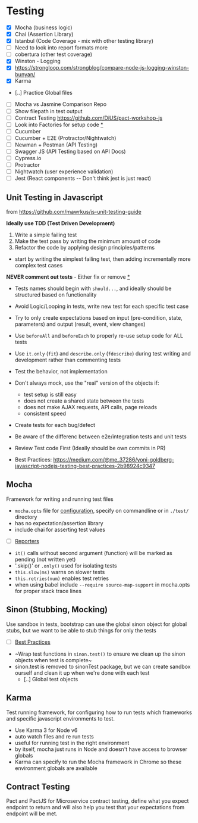 # Testing

 - [x] Mocha (business logic)
 - [x] Chai (Assertion Library)  
 - [x] Istanbul (Code Coverage - mix with other testing library)  
  - [ ] Need to look into report formats more
  - [ ] cobertura (other test coverage)
 - [x] Winston - Logging  
  - [x] https://strongloop.com/strongblog/compare-node-js-logging-winston-bunyan/  
 - [x] Karma  
 - [..] Practice Global files  
 - [ ] Mocha vs Jasmine Comparison Repo
 - [ ] Show filepath in test output  
 - [ ] Contract Testing https://github.com/DiUS/pact-workshop-js  
 - [ ] Look into Factories for setup code [*](https://github.com/mawrkus/js-unit-testing-guide#consider-using-factory-functions-in-the-tests)  
 - [ ] Cucumber    
 - [ ] Cucumber + E2E (Protractor/Nightwatch)  
 - [ ] Newman + Postman (API Testing)
 - [ ] Swagger JS (API Testing based on API Docs)  
 - [ ] Cypress.io
 - [ ] Protractor  
 - [ ] Nightwatch (user experience validation)  
 - [ ] Jest  (React components -- Don't think jest is just react)  

## __Unit Testing in Javascript__  
from https://github.com/mawrkus/js-unit-testing-guide

**Ideally use TDD (Test Driven Development)**
  1. Write a simple failing test
  2. Make the test pass by writing the minimum amount of code
  3. Refactor the code by applying design principles/patterns
-  start by writing the simplest failing test, then adding incrementally more complex test cases

**NEVER comment out tests** - Either fix or remove [*](https://github.com/mawrkus/js-unit-testing-guide#dont-comment-out-tests)

- Tests names should begin with `should...`, and ideally should be structured based on functionality
- Avoid Logic/Looping in tests, write new test for each specific test case
- Try to only create expectations based on input  (pre-condition, state, parameters) and output (result, event, view changes)
- Use `beforeAll` and `beforeEach` to properly re-use setup code for ALL tests
- Use `it.only` (`fit`) and `describe.only` (`fdescribe`) during test writing and development rather than commenting tests
- Test the behavior, not implementation
- Don't always mock, use the "real" version of the objects if:
    - test setup is still easy
    - does not create a shared state between the tests
    - does not make AJAX requests, API calls, page reloads
    - consistent speed
- Create tests for each bug/defect
- Be aware of the differenc between e2e/integration tests and unit tests
- Review Test code First (Ideally should be own commits in PR)

- Best Practices: https://medium.com/@me_37286/yoni-goldberg-javascript-nodejs-testing-best-practices-2b98924c9347

## Mocha

Framework for writing and running test files  
  - `mocha.opts` file for [configuration](https://mochajs.org/#command-line-usage), specify on commandline or in `./test/` directory
  - has no expectation/assertion library
  - include chai for asserting test values
  - [ ] [Reporters](https://mochajs.org/#reporters)
  - `it()` calls without second argument (function) will be marked as pending (not written yet)
  - '.skip()' or `.only()` used for isolating tests
  - `this.slow(ms)` warns on slower tests
  - `this.retries(num)` enables test retries
  - when using babel include `--require source-map-support` in mocha.opts for proper stack trace lines


## Sinon (Stubbing, Mocking)
 Use sandbox in tests, bootstrap can use the global sinon object for global stubs, but we want to be
 able to stub things for only the tests  
 - [ ] [Best Practices](https://semaphoreci.com/community/tutorials/best-practices-for-spies-stubs-and-mocks-in-sinon-js)
  - ~Wrap test functions in `sinon.test()` to ensure we clean up the sinon objects when test is complete~
  - sinon.test is removed to sinonTest package, but we can create sandbox ourself and clean it up when we're done with each test
    - [..] Global test objects

## Karma

Test running framework, for configuring how to run tests which frameworks and specific javascript environments to test.
 - Use Karma 3 for Node v6
 - auto watch files and re run tests
 - useful for running test in the right environment
  - by itself, mocha just runs in Node and doesn't have access to browser globals
  - Karma can specify to run the Mocha framework in Chrome so these environment globals are available


## Contract Testing

Pact and PactJS for Microservice contract testing, define what you expect endpoint to return and will also help you test that your expectations from endpoint will be met.
